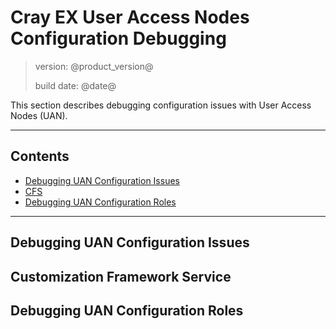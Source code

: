 # Cray EX User Access Nodes Configuration Debugging

> version: @product_version@
>
> build date: @date@

This section describes debugging configuration issues with User Access Nodes (UAN).

---

## Contents

* [Debugging UAN Configuration Issues](#overview)
* [CFS](#cfs)
* [Debugging UAN Configuration Roles](#debug)

---

<a name="overview"></a>
## Debugging UAN Configuration Issues

<a name="cfs"></a>
## Customization Framework Service

<a name="debug"></a>
## Debugging UAN Configuration Roles

